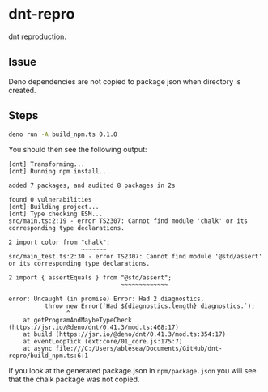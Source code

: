 # dnt-repro
dnt reproduction.

## Issue
Deno dependencies are not copied to package json when directory is created.

## Steps

```bash
deno run -A build_npm.ts 0.1.0
```

You should then see the following output:
```
[dnt] Transforming...
[dnt] Running npm install...

added 7 packages, and audited 8 packages in 2s

found 0 vulnerabilities
[dnt] Building project...
[dnt] Type checking ESM...
src/main.ts:2:19 - error TS2307: Cannot find module 'chalk' or its corresponding type declarations.

2 import color from "chalk";
                    ~~~~~~~
src/main_test.ts:2:30 - error TS2307: Cannot find module '@std/assert' or its corresponding type declarations.       

2 import { assertEquals } from "@std/assert";
                               ~~~~~~~~~~~~~

error: Uncaught (in promise) Error: Had 2 diagnostics.
          throw new Error(`Had ${diagnostics.length} diagnostics.`);
                ^
    at getProgramAndMaybeTypeCheck (https://jsr.io/@deno/dnt/0.41.3/mod.ts:468:17)
    at build (https://jsr.io/@deno/dnt/0.41.3/mod.ts:354:17)
    at eventLoopTick (ext:core/01_core.js:175:7)
    at async file:///C:/Users/ablesea/Documents/GitHub/dnt-repro/build_npm.ts:6:1
```

If you look at the generated package.json in `npm/package.json` you will see that the chalk package was not copied.


